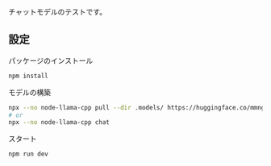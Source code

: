 チャットモデルのテストです。

## 設定

パッケージのインストール

```bash
npm install
```

モデルの構築

```bash
npx --no node-llama-cpp pull --dir .models/ https://huggingface.co/mmnga/ELYZA-japanese-Llama-2-7b-instruct-gguf/blob/main/ELYZA-japanese-Llama-2-7b-instruct-q2_K.gguf
# or
npx --no node-llama-cpp chat
```

スタート

```bash
npm run dev
```
